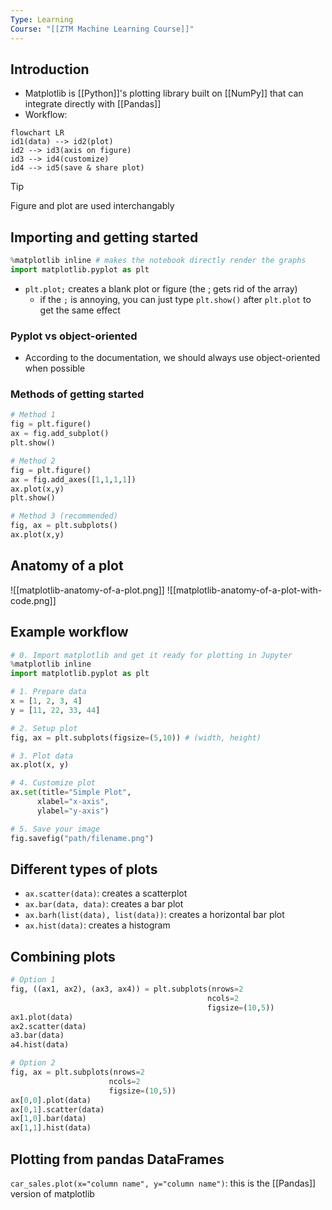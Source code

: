 ```yaml
---
Type: Learning
Course: "[[ZTM Machine Learning Course]]"
---
```

## Introduction 
- Matplotlib is [[Python]]'s plotting library built on [[NumPy]] that can integrate directly with [[Pandas]]
- Workflow:
```mermaid 
flowchart LR 
id1(data) --> id2(plot)
id2 --> id3(axis on figure)
id3 --> id4(customize)
id4 --> id5(save & share plot)
```
> [!tip]
>Figure and plot are used interchangably
## Importing and getting started 
```python
%matplotlib inline # makes the notebook directly render the graphs 
import matplotlib.pyplot as plt
```
- `plt.plot;` creates a blank plot or figure (the ; gets rid of the array)
	- if the `;` is annoying, you can just type `plt.show()` after `plt.plot` to get the same effect 
### Pyplot vs object-oriented 
- According to the documentation, we should always use object-oriented when possible
### Methods of getting started 
```python 
# Method 1 
fig = plt.figure()
ax = fig.add_subplot()
plt.show()

# Method 2
fig = plt.figure()
ax = fig.add_axes([1,1,1,1])
ax.plot(x,y)
plt.show()

# Method 3 (recommended)
fig, ax = plt.subplots()
ax.plot(x,y)
```
## Anatomy of a plot 
![[matplotlib-anatomy-of-a-plot.png]]
![[matplotlib-anatomy-of-a-plot-with-code.png]]
## Example workflow 
```python
# 0. Import matplotlib and get it ready for plotting in Jupyter 
%matplotlib inline 
import matplotlib.pyplot as plt

# 1. Prepare data 
x = [1, 2, 3, 4]
y = [11, 22, 33, 44]

# 2. Setup plot 
fig, ax = plt.subplots(figsize=(5,10)) # (width, height)

# 3. Plot data 
ax.plot(x, y)

# 4. Customize plot 
ax.set(title="Simple Plot", 
	  xlabel="x-axis",
	  ylabel="y-axis")

# 5. Save your image 
fig.savefig("path/filename.png")
```
## Different types of plots  
- `ax.scatter(data)`: creates a scatterplot 
- `ax.bar(data, data)`: creates a bar plot 
- `ax.barh(list(data), list(data))`: creates a horizontal bar plot 
- `ax.hist(data)`: creates a histogram
## Combining plots
```python 
# Option 1 
fig, ((ax1, ax2), (ax3, ax4)) = plt.subplots(nrows=2
											ncols=2
											figsize=(10,5))
ax1.plot(data)
ax2.scatter(data)
a3.bar(data)
a4.hist(data)

# Option 2 
fig, ax = plt.subplots(nrows=2
					  ncols=2
					  figsize=(10,5))
ax[0,0].plot(data)
ax[0,1].scatter(data)
ax[1,0].bar(data)
ax[1,1].hist(data)
```
## Plotting from pandas DataFrames 
`car_sales.plot(x="column name", y="column name")`: this is the [[Pandas]] version of matplotlib 
